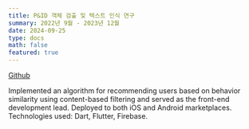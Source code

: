 ```yaml
---
title: P&ID 객체 검출 및 텍스트 인식 연구
summary: 2022년 9월 - 2023년 12월
date: 2024-09-25
type: docs
math: false
featured: true
---
```


[Github](https://github.com/rkdbq/Roomie-v2)

Implemented an algorithm for recommending users based on behavior similarity using content-based filtering and served as the front-end development lead.
Deployed to both iOS and Android marketplaces.
Technologies used: Dart, Flutter, Firebase.
